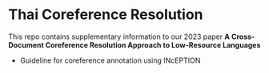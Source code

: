 # Thai Coreference Resolution

This repo contains supplementary information to our 2023 paper **A Cross-Document Coreference Resolution Approach to Low-Resource Languages**

- Guideline for coreference annotation using INcEPTION
